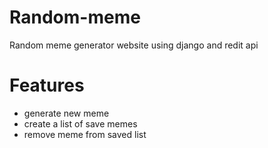 # Random-meme
Random meme generator website using django and redit api

# Features
* generate new meme
* create a list of save memes
* remove meme from saved list
